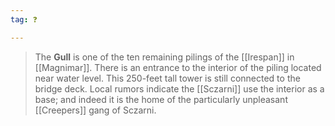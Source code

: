 ```yaml
---
tag: ❓

---
```

> The **Gull** is one of the ten remaining pilings of the [[Irespan]] in [[Magnimar]]. There is an entrance to the interior of the piling located near water level. This 250-feet tall tower is still connected to the bridge deck. Local rumors indicate the [[Sczarni]] use the interior as a base; and indeed it is the home of the particularly unpleasant [[Creepers]] gang of Sczarni.








